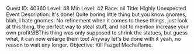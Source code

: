 Quest ID: 40360
Level: 48
Min Level: 42
Race: nil
Title: Highly Unexpected Event
Description: It's done! Quite boring little thing but you know gnomes, blah, I hate gnomes. No refinement when it comes to these things, just look at this thing, the perfect way to steal stuff, and not to mention increase your own profit!$B$BThis thing was only supposed to shrink the statues, but guess what, it can now enlarge them too! Anyway let's be done with it yeah, no reason to wait any longer.
Objective: Kill Fazgel Mechaflame.
